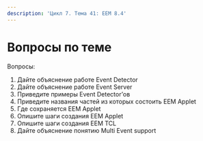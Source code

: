 ```yaml
---
description: 'Цикл 7. Тема 41: EEM 8.4'
---
```


# Вопросы по теме

Вопросы:  
1. Дайте объяснение работе Event Detector  
2. Дайте объяснение работе Event Server  
3. Приведите примеры Event Detector’ов  
4. Приведите названия частей из которых состоить EEM Applet  
5. Где сохраняется EEM Applet  
6. Опишите шаги создания EEM Applet  
7. Опишите шаги создания EEM TCL  
8. Дайте объяснение понятию Multi Event support

